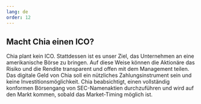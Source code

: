 ```yaml
---
lang: de
order: 12
---
```


Macht Chia einen ICO?
-----------------------

Chia plant kein ICO. Stattdessen ist es unser Ziel, das Unternehmen an eine amerikanische Börse zu bringen. Auf diese Weise können die Aktionäre das Risiko und die Rendite transparent und offen mit dem Management teilen. Das digitale Geld von Chia soll ein nützliches Zahlungsinstrument sein und keine Investitionsmöglichkeit. Chia beabsichtigt, einen vollständig konformen Börsengang von SEC-Namenaktien durchzuführen und wird auf den Markt kommen, sobald das Market-Timing möglich ist.
